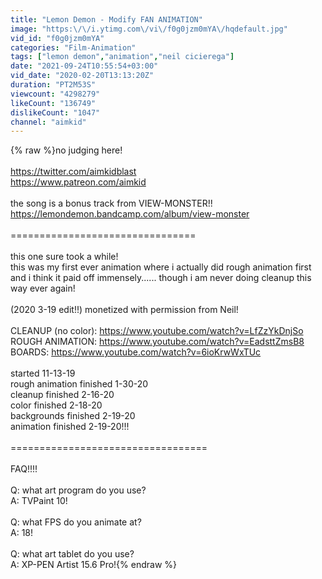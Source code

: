 ```yaml
---
title: "Lemon Demon - Modify FAN ANIMATION"
image: "https:\/\/i.ytimg.com\/vi\/f0g0jzm0mYA\/hqdefault.jpg"
vid_id: "f0g0jzm0mYA"
categories: "Film-Animation"
tags: ["lemon demon","animation","neil cicierega"]
date: "2021-09-24T10:55:54+03:00"
vid_date: "2020-02-20T13:13:20Z"
duration: "PT2M53S"
viewcount: "4298279"
likeCount: "136749"
dislikeCount: "1047"
channel: "aimkid"
---
```

{% raw %}no judging here!<br /><br /><a rel="nofollow" target="blank" href="https://twitter.com/aimkidblast">https://twitter.com/aimkidblast</a><br /><a rel="nofollow" target="blank" href="https://www.patreon.com/aimkid">https://www.patreon.com/aimkid</a><br /><br />the song is a bonus track from VIEW-MONSTER!!<br /><a rel="nofollow" target="blank" href="https://lemondemon.bandcamp.com/album/view-monster">https://lemondemon.bandcamp.com/album/view-monster</a><br /><br />================================<br /><br />this one sure took a while!<br />this was my first ever animation where i actually did rough animation first and i think it paid off immensely...... though i am never doing cleanup this way ever again!<br /><br />(2020 3-19 edit!!) monetized with permission from Neil!<br /><br />CLEANUP (no color): <a rel="nofollow" target="blank" href="https://www.youtube.com/watch?v=LfZzYkDnjSo">https://www.youtube.com/watch?v=LfZzYkDnjSo</a><br />ROUGH ANIMATION: <a rel="nofollow" target="blank" href="https://www.youtube.com/watch?v=EadsttZmsB8">https://www.youtube.com/watch?v=EadsttZmsB8</a><br />BOARDS: <a rel="nofollow" target="blank" href="https://www.youtube.com/watch?v=6ioKrwWxTUc">https://www.youtube.com/watch?v=6ioKrwWxTUc</a><br /><br />started 11-13-19<br />rough animation finished 1-30-20<br />cleanup finished 2-16-20<br />color finished 2-18-20<br />backgrounds finished 2-19-20<br />animation finished 2-19-20!!!<br /><br />==================================<br /><br />FAQ!!!!<br /><br />Q: what art program do you use?<br />A: TVPaint 10!<br /><br />Q: what FPS do you animate at?<br />A: 18!<br /><br />Q: what art tablet do you use?<br />A: XP-PEN Artist 15.6 Pro!{% endraw %}
